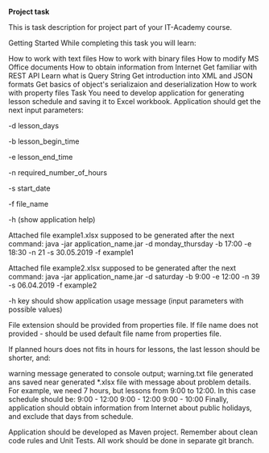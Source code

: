 <b>Project task</b>

This is task description for project part of your IT-Academy course.

Getting Started
While completing this task you will learn:

How to work with text files
How to work with binary files
How to modify MS Office documents
How to obtain information from Internet
Get familiar with REST API
Learn what is Query String
Get introduction into XML and JSON formats
Get basics of object's serializaion and deserialization
How to work with property files
Task
You need to develop application for generating lesson schedule and saving it to Excel workbook. 
Application should get the next input parameters:

-d lesson_days

-b lesson_begin_time

-e lesson_end_time

-n required_number_of_hours

-s start_date

-f file_name

-h (show application help)

Attached file example1.xlsx supposed to be generated after the next command:
java -jar application_name.jar -d monday_thursday -b 17:00 -e 18:30 -n 21 -s 30.05.2019 -f example1

Attached file example2.xlsx supposed to be generated after the next command:
java -jar application_name.jar -d saturday -b 9:00 -e 12:00 -n 39 -s 06.04.2019 -f example2

-h key should show application usage message (input parameters with possible values)

File extension should be provided from properties file. If file name does not provided - should be used default file name from properties file.

If planned hours does not fits in hours for lessons, the last lesson should be shorter, and:

warning message generated to console output;
warning.txt file generated ans saved near generated *.xlsx file with message about problem details. For example, we need 7 hours, but lessons from 9:00 to 12:00. In this case schedule should be:
9:00 - 12:00
9:00 - 12:00
9:00 - 10:00
Finally, application should obtain information from Internet about public holidays, and exclude that days from schedule.

Application should be developed as Maven project.
Remember about clean code rules and Unit Tests.
All work should be done in separate git branch.